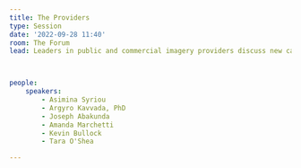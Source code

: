 ```yaml
---
title: The Providers
type: Session
date: '2022-09-28 11:40'
room: The Forum
lead: Leaders in public and commercial imagery providers discuss new capabilities and distribution models and how they engage communities working directly on social and climate benefits.



people:
    speakers:
        - Asimina Syriou
        - Argyro Kavvada, PhD
        - Joseph Abakunda
        - Amanda Marchetti
        - Kevin Bullock
        - Tara O'Shea

---
```

